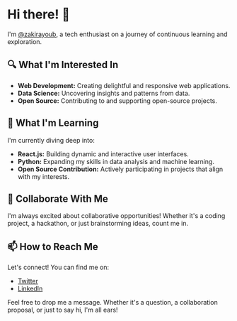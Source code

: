 # Hi there! 👋

I'm [@zakirayoub](https://github.com/zakirayoub), a tech enthusiast on a journey of continuous learning and exploration.

## 🔍 What I'm Interested In

- **Web Development:** Creating delightful and responsive web applications.
- **Data Science:** Uncovering insights and patterns from data.
- **Open Source:** Contributing to and supporting open-source projects.

## 🌱 What I'm Learning

I'm currently diving deep into:

- **React.js:** Building dynamic and interactive user interfaces.
- **Python:** Expanding my skills in data analysis and machine learning.
- **Open Source Contribution:** Actively participating in projects that align with my interests.

## 💞️ Collaborate With Me

I'm always excited about collaborative opportunities! Whether it's a coding project, a hackathon, or just brainstorming ideas, count me in.

## 📫 How to Reach Me

Let's connect! You can find me on:

- [Twitter](https://twitter.com/imzakirayoub)
- [LinkedIn](https://www.linkedin.com/in/zakirayoub/)

Feel free to drop me a message. Whether it's a question, a collaboration proposal, or just to say hi, I'm all ears!

<!---
zakirayoub/zakirayoub is a ✨ special ✨ repository because its `README.md` (this file) appears on your GitHub profile.
You can click the Preview link to take a look at your changes.
--->
